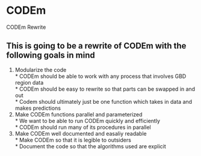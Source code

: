 CODEm
=====

CODEm Rewrite 

## This is going to be a rewrite of CODEm with the following goals in mind  
  1. Modularize the code  
    * CODEm should be able to work with any process that involves GBD region data  
    * CODEm should be easy to rewrite so that parts can be swapped in and out  
    * Codem should ultimately just be one function which takes in data and makes predictions  
  2. Make CODEm functions parallel and parameterized  
    * We want to be able to run CODEm quickly and efficiently  
    * CODEm should run many of its procedures in parallel  
  3. Make CODEm well documented and easaliy readable  
    * Make CODEm so that it is legible to outsiders  
    * Document the code so that the algorithms used are explicit   


